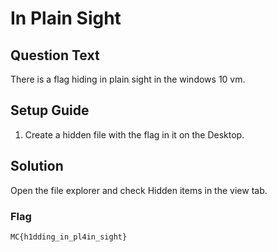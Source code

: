 # In Plain Sight

## Question Text

There is a flag hiding in plain sight in the windows 10 vm.

## Setup Guide
1. Create a hidden file with the flag in it on the Desktop.

## Solution
Open the file explorer and check Hidden items in the view tab. 

### Flag
`MC{h1dding_in_pl4in_sight}`

